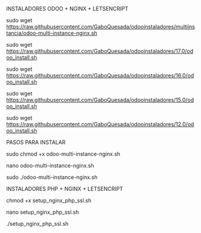 INSTALADORES ODOO + NGINX + LETSENCRIPT

sudo wget https://raw.githubusercontent.com/GaboQuesada/odooinstaladores/multiinstancia/odoo-multi-instance-nginx.sh

sudo wget https://raw.githubusercontent.com/GaboQuesada/odooinstaladores/17.0/odoo_install.sh

sudo wget https://raw.githubusercontent.com/GaboQuesada/odooinstaladores/16.0/odoo_install.sh

sudo wget https://raw.githubusercontent.com/GaboQuesada/odooinstaladores/15.0/odoo_install.sh

sudo wget https://raw.githubusercontent.com/GaboQuesada/odooinstaladores/12.0/odoo_install.sh




PASOS PARA INSTALAR

sudo chmod +x odoo-multi-instance-nginx.sh	

nano odoo-multi-instance-nginx.sh

sudo ./odoo-multi-instance-nginx.sh

INSTALADORES PHP + NGINX + LETSENCRIPT

chmod +x setup_nginx_php_ssl.sh

nano setup_nginx_php_ssl.sh

./setup_nginx_php_ssl.sh





